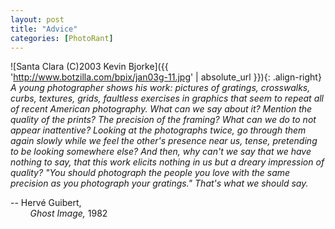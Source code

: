 ```yaml
---
layout: post
title: "Advice"
categories: [PhotoRant]
---
```



![Santa Clara (C)2003 Kevin Bjorke]({{ 'http://www.botzilla.com/bpix/jan03g-11.jpg' | absolute_url }}){: .align-right}
<cite>A young photographer shows his work: pictures of gratings, crosswalks, curbs, textures, grids, faultless exercises in graphics that seem to repeat all of recent American photography. What can we say about it? Mention the quality of the prints? The precision of the framing? What can we do to not appear inattentive? Looking at the photographs twice, go through them again slowly while we feel the other's presence near us, tense, pretending to be looking somewhere else? And then, why can't we say that we have nothing to say, that this work elicits nothing in us but a dreary impression of quality? "You should photograph the people you love with the same precision as you photograph your gratings." That's what we should say.</cite>

-- Herv&eacute; Guibert,<br>&nbsp;&nbsp;&nbsp;&nbsp;&nbsp;&nbsp;&nbsp;&nbsp;<cite>Ghost Image,</cite> 1982
